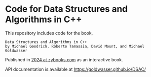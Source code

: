 # Code for Data Structures and Algorithms in C++

This repository includes code for the book,
```
Data Structures and Algorithms in C++
by Michael Goodrich, Roberto Tamassia, David Mount, and Michael Goldwasser
```

Published in [2024 at zybooks.com](https://www.zybooks.com/catalog/data-structures-algorithms-c-plus-plus/) as an interactive book.   

API documentation is available at https://goldwasser.github.io/DSAC/